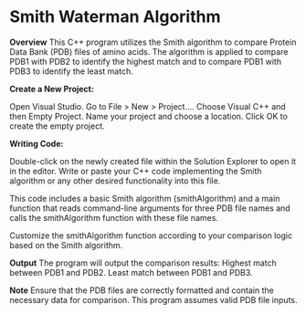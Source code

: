# Smith Waterman Algorithm
**Overview**
This C++ program utilizes the Smith algorithm to compare Protein Data Bank (PDB) files of amino acids. The algorithm is applied to compare PDB1 with PDB2 to identify the highest match and to compare PDB1 with PDB3 to identify the least match.

**Create a New Project:**

Open Visual Studio.
Go to File > New > Project....
Choose Visual C++ and then Empty Project.
Name your project and choose a location.
Click OK to create the empty project.

**Writing Code:**

Double-click on the newly created file within the Solution Explorer to open it in the editor.
Write or paste your C++ code implementing the Smith algorithm or any other desired functionality into this file.

This code includes a basic Smith algorithm (smithAlgorithm) and a main function that reads command-line arguments for three PDB file names and calls the smithAlgorithm function with these file names.

Customize the smithAlgorithm function according to your comparison logic based on the Smith algorithm.

**Output**
The program will output the comparison results:
Highest match between PDB1 and PDB2.
Least match between PDB1 and PDB3.

**Note**
Ensure that the PDB files are correctly formatted and contain the necessary data for comparison.
This program assumes valid PDB file inputs.

